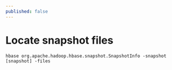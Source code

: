 ```yaml
---
published: false
---
```

# Locate snapshot files
```shell
hbase org.apache.hadoop.hbase.snapshot.SnapshotInfo -snapshot [snapshot] -files
```

